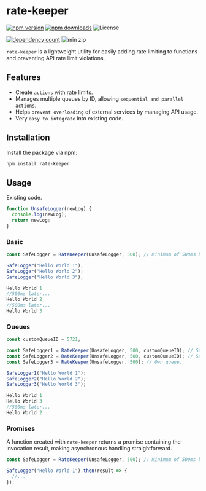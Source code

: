 # rate-keeper

[![npm version](https://img.shields.io/npm/v/rate-keeper)](https://www.npmjs.com/package/rate-keeper) [![npm downloads](https://img.shields.io/npm/dm/rate-keeper)](https://www.npmjs.com/package/rate-keeper) ![License](https://img.shields.io/npm/l/rate-keeper)

[![dependency count](https://badgen.net/bundlephobia/dependency-count/rate-keeper)](https://www.npmjs.com/package/rate-keeper) ![min zip](https://badgen.net/bundlephobia/minzip/rate-keeper)

`rate-keeper` is a lightweight utility for easily adding rate limiting to functions and preventing API rate limit violations.

## Features

- Create `actions` with rate limits.
- Manages multiple queues by ID, allowing `sequential and parallel actions`.
- Helps `prevent overloading` of external services by managing API usage.
- Very `easy to integrate` into existing code.
  
## Installation

Install the package via npm:

```bash
npm install rate-keeper
```

## Usage
Existing code.
```javascript
function UnsafeLogger(newLog) {
  console.log(newLog);
  return newLog;
}
```
### Basic
```javascript
const SafeLogger = RateKeeper(UnsafeLogger, 500); // Minimum of 500ms between calls.

SafeLogger("Hello World 1");
SafeLogger("Hello World 2");
SafeLogger("Hello World 3");
```
```javascript
Hello World 1
//500ms later...
Hello World 2
//500ms later...
Hello World 3
```
### Queues
```javascript
const customQueueID = 5721;

const SafeLogger1 = RateKeeper(UnsafeLogger, 500, customQueueID); // Same queue as Logger2.
const SafeLogger2 = RateKeeper(UnsafeLogger, 500, customQueueID); // Same queue as Logger1.
const SafeLogger3 = RateKeeper(UnsafeLogger, 500); // Own queue.

SafeLogger1("Hello World 1");
SafeLogger2("Hello World 2");
SafeLogger3("Hello World 3");
```
```javascript
Hello World 1
Hello World 3
//500ms later...
Hello World 2
```

### Promises
A function created with `rate-keeper` returns a promise containing the invocation result, making asynchronous handling straightforward.
```javascript
const SafeLogger = RateKeeper(UnsafeLogger, 500); // Minimum of 500ms between calls.

SafeLogger("Hello World 1").then(result => {
  //...
});
```
